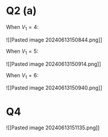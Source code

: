 # Q2 (a)

When $V_1 = 4$:

![[Pasted image 20240613150844.png]]

When $V_1 = 5$:

![[Pasted image 20240613150914.png]]

When $V_1 = 6$:

![[Pasted image 20240613150940.png]]

# Q4

![[Pasted image 20240613151135.png]]